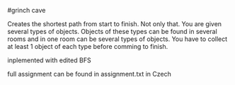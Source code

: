 #grinch cave

Creates the shortest path from start to finish. Not only that. You are given several types of objects.
Objects of these types can be found in several rooms and in one room can be several types of objects. You have to collect at least 1 object of each type before comming to finish.

inplemented with edited BFS

full assignment can be found in assignment.txt in Czech
